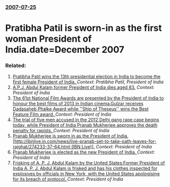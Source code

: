 ### [2007-07-25](/news/2007/07/25/index.md)

#  Pratibha Patil is sworn-in as the first woman President of India.date=December 2007 




### Related:

1. [ Pratibha Patil wins the 13th presidential election in India to become the first female President of India. ](/news/2007/07/21/pratibha-patil-wins-the-13th-presidential-election-in-india-to-become-the-first-female-president-of-india.md) _Context: Pratibha Patil, President of India_
2. [A.P.J. Abdul Kalam,former President of India dies aged 83.](/news/2015/07/27/a-p-j-abdul-kalam-former-president-of-india-dies-aged-83.md) _Context: President of India_
3. [The 61st National Film Awards are presented by the President of India to honour the best films of 2013 in  Indian cinema.Gulzar receives Dadasaheb Phalke Award while ''Ship of Theseus'' wins the Best Feature Film award. ](/news/2014/05/3/the-61st-national-film-awards-are-presented-by-the-president-of-india-to-honour-the-best-films-of-2013-in-indian-cinema-pgulzar-receives-da.md) _Context: President of India_
4. [The trial of five men accused in the 2012 Delhi gang rape case begins today, while President of India Pranab Mukherjee approves the death penalty for rapists. ](/news/2013/02/5/the-trial-of-five-men-accused-in-the-2012-delhi-gang-rape-case-begins-today-while-president-of-india-pranab-mukherjee-approves-the-death-pe.md) _Context: President of India_
5. [Pranab Mukherjee is sworn in as the President of India. [http://ibnlive.in.com/news/live-pranab-set-to-take-oath-leaves-for-rajghat/274233-37-64.html (IBN Live)].](/news/2012/07/25/pranab-mukherjee-is-sworn-in-as-the-president-of-india-http-ibnlive-in-com-news-live-pranab-set-to-take-oath-leaves-for-rajghat-274233-3.md) _Context: President of India_
6. [Pranab Mukherjee is elected as the new President of India.  ](/news/2012/07/22/pranab-mukherjee-is-elected-as-the-new-president-of-india.md) _Context: President of India_
7. [Frisking of A. P. J. Abdul Kalam by the United States:Former President of India A. P. J. Abdul Kalam is frisked and has his clothes inspected for explosives by officials in New York, with the United States apologising for its breach of protocol. ](/news/2011/11/13/frisking-of-a-p-j-abdul-kalam-by-the-united-states-pformer-president-of-india-a-p-j-abdul-kalam-is-frisked-and-has-his-clothes-inspect.md) _Context: President of India_
